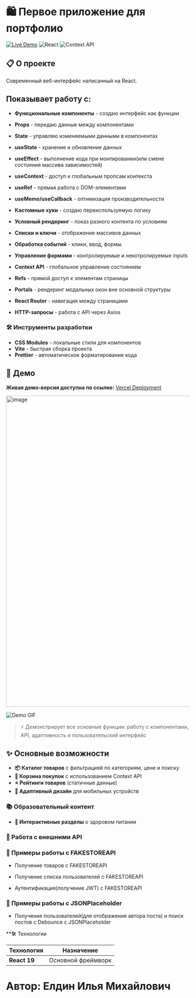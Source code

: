 # 🛍️ Первое приложение для портфолио

[![Live Demo](https://img.shields.io/badge/demo-vercel-green)](https://portfolio-first-app.vercel.app/)
![React](https://img.shields.io/badge/React-18.2.0-blue)
![Context API](https://img.shields.io/badge/state-Context%20API-orange)

## 📋 О проекте

Современный веб-интерфейс написанный на React.

## Показывает работу с:

- **Функциональные компоненты** - создаю интерфейс как функции
- **Props** - передаю данные между компонентами
- **State** - управляю изменяемыми данными в компонентах

- **useState** - хранение и обновление данных
- **useEffect** - выполнение кода при монтировании(или смене состояния массива зависимостей)
- **useContext** - доступ к глобальным пропсам контекста
- **useRef** - прямая работа с DOM-элементами
- **useMemo/useCallback** - оптимизация производительности
- **Кастомные хуки** - создаю переиспользуемую логику

- **Условный рендеринг** - показ разного контента по условиям
- **Списки и ключи** - отображение массивов данных
- **Обработка событий** - клики, ввод, формы
- **Управление формами** - контролируемые и некотролируемые inputs

- **Context API** - глобальное управление состоянием
- **Refs** - прямой доступ к элементам страницы
- **Portals** - рендеринг модальных окон вне основной структуры
- **React Router** - навигация между страницами
- **HTTP-запросы** - работа с API через Axios

### 🛠 Инструменты разработки

- **CSS Modules** - локальные стили для компонентов
- **Vite** - быстрая сборка проекта
- **Prettier** - автоматическое форматирование кода

## 🚀 Демо

**Живая демо-версия доступна по ссылке:** [Vercel Deployment](https://portfolio-first-app.vercel.app/)

<img width="1823" height="851" alt="image" src="https://github.com/user-attachments/assets/e53fad47-216d-4717-bd08-6232f5257f00" />

![Demo GIF](https://github.com/user-attachments/assets/ce196b75-b77f-464a-b64b-38fc41868b48)

> ⚡ Демонстрирует все основные функции: работу с компонентами, API, адаптивность и пользовательский интерфейс

## ✨ Основные возможности

- **📦 Каталог товаров** с фильтрацией по категориям, цене и поиску
- **🛒 Корзина покупок** с использованием Context API
- **⭐ Рейтинги товаров** (статичные данные)
- **📱 Адаптивный дизайн** для мобильных устройств

### 📚 Образовательный контент

- **🎯 Интерактивные разделы** о здоровом питании

### 🔌 Работа с внешними API

### 🛒 Примеры работы с FAKESTOREAPI

- Получение товаров с FAKESTOREAPI

- Получение списка пользователей с FAKESTOREAPI

- Аутентификация(получение JWT) с FAKESTOREAPI

### 🚀 Примеры работы с JSONPlaceholder

- Получение пользователей(для отображения автора поста) и поиск постов с Debounce с JSONPlaceholder

\*\*🛠 Технологии

| Технология   | Назначение         |
| ------------ | ------------------ |
| **React 19** | Основной фреймворк |

# Автор: Елдин Илья Михайлович
